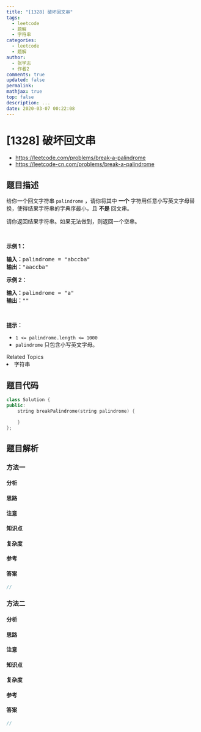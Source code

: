```yaml
---
title: "[1328] 破坏回文串"
tags:
  - leetcode
  - 题解
  - 字符串
categories:
  - leetcode
  - 题解
author:
  - 张学志
  - 作者2
comments: true
updated: false
permalink:
mathjax: true
top: false
description: ...
date: 2020-03-07 00:22:08
---
```



# [1328] 破坏回文串
* https://leetcode.com/problems/break-a-palindrome
* https://leetcode-cn.com/problems/break-a-palindrome


## 题目描述

<p>给你一个回文字符串&nbsp;<code>palindrome</code> ，请你将其中&nbsp;<strong>一个</strong> 字符用任意小写英文字母替换，使得结果字符串的字典序最小，且&nbsp;<strong>不是</strong>&nbsp;回文串。</p>

<p>请你返回结果字符串。如果无法做到，则返回一个空串。</p>

<p>&nbsp;</p>

<p><strong>示例 1：</strong></p>

<pre><strong>输入：</strong>palindrome = &quot;abccba&quot;
<strong>输出：</strong>&quot;aaccba&quot;
</pre>

<p><strong>示例 2：</strong></p>

<pre><strong>输入：</strong>palindrome = &quot;a&quot;
<strong>输出：</strong>&quot;&quot;
</pre>

<p>&nbsp;</p>

<p><strong>提示：</strong></p>

<ul>
	<li><code>1 &lt;= palindrome.length &lt;= 1000</code></li>
	<li><code>palindrome</code>&nbsp;只包含小写英文字母。</li>
</ul>
<div><div>Related Topics</div><div><li>字符串</li></div></div>


## 题目代码

```cpp
class Solution {
public:
    string breakPalindrome(string palindrome) {

    }
};
```


## 题目解析


### 方法一

#### 分析

#### 思路

#### 注意

#### 知识点

#### 复杂度

#### 参考

#### 答案

```cpp
//
```


### 方法二

#### 分析

#### 思路

#### 注意

#### 知识点

#### 复杂度

#### 参考

#### 答案

```cpp
//
```


